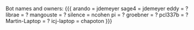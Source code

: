 Bot names and owners:
{{{
    arando = jdemeyer
    sage4 = jdemeyer
    eddy = ?
    librae = ?
    mangouste = ?
    silence = ncohen
    pi = ?
    groebner = ?
    pcl337b = ?
    Martin-Laptop = ?
    icj-laptop = chapoton
}}}
